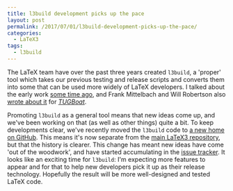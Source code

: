 ```yaml
---
title: l3build development picks up the pace
layout: post
permalink: /2017/07/01/l3build-development-picks-up-the-pace/
categories:
  - LaTeX3
tags:
  - l3build
---
```

The LaTeX team have over the past three years created `l3build`, a 'proper' tool which takes our previous testing and release scripts and converts them into some that can be used more widely of LaTeX developers. I talked about the early work [some time ago](/2014/05/25/lua-for-latex3-build-scripts/), and Frank Mittelbach and Will Robertson also [wrote about it](https://tug.org/TUGboat/tb35-3/tb111mitt-l3build.pdf) for [_TUGBoat_](https://tug.org/TUGboat/).

Promoting `l3build` as a general tool means that new ideas come up, and we've been working on that (as well as other things) quite a bit. To keep developments clear, we've recently moved the `l3build` code to [a new home on GitHub](https://github.com/latex3/l3build). This means it's now separate from the [main LaTeX3 repository](https://github.com/latex3/latex3), but that the history is clearer. This change has meant new ideas have come 'out of the woodwork', and have started accumulating in the [issue tracker](https://github.com/latex3/l3build/issues). It looks like an exciting time for `l3build`: I'm expecting more features to appear and for that to help new developers pick it up as their release technology. Hopefully the result will be more well-designed and tested LaTeX code.
